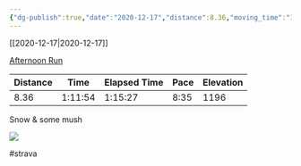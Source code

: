 ```yaml
---
{"dg-publish":true,"date":"2020-12-17","distance":8.36,"moving_time":"1:11:54","elapsed_time":"1:15:27","pace":"8:35","total_elevation_gain":1196,"url":"https://www.strava.com/activities/4485129811","permalink":"/01-personal/strava/2020-12-17-afternoon-run/","dgPassFrontmatter":true}
---
```



[[2020-12-17\|2020-12-17]]

[Afternoon Run](https://www.strava.com/activities/4485129811)

| Distance | Time    | Elapsed Time | Pace | Elevation |
| -------- | ------- | ------------ | ---- | --------- |
| 8.36     | 1:11:54 | 1:15:27      | 8:35 | 1196      |


Snow & some mush
    
![](https://dgtzuqphqg23d.cloudfront.net/0ejPMYFKGxMX9x0d8g-DSh0yc3S5_Tvi2NfrvNY0KIw-768x576.jpg)

    

#strava

